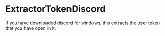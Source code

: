# ExtractorTokenDiscord
If you have downloaded discord for windows, this extracts the user token that you have open in it.

